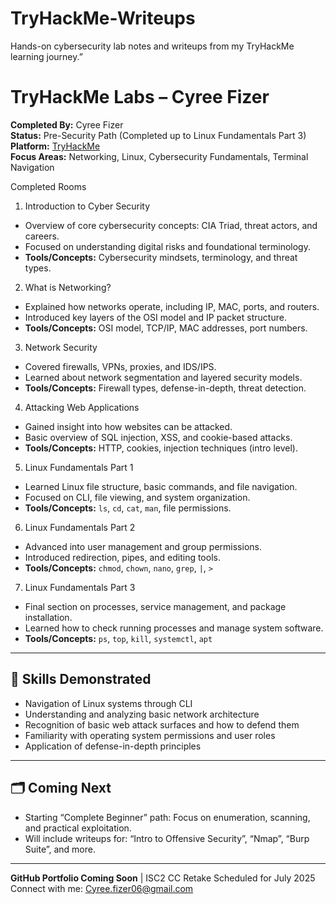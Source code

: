 # TryHackMe-Writeups
Hands-on cybersecurity lab notes and writeups from my TryHackMe learning journey.”

# TryHackMe Labs – Cyree Fizer

**Completed By:** Cyree Fizer  
**Status:** Pre-Security Path (Completed up to Linux Fundamentals Part 3)  
**Platform:** [TryHackMe](https://tryhackme.com/)  
**Focus Areas:** Networking, Linux, Cybersecurity Fundamentals, Terminal Navigation

 Completed Rooms

1. Introduction to Cyber Security
- Overview of core cybersecurity concepts: CIA Triad, threat actors, and careers.
- Focused on understanding digital risks and foundational terminology.
- **Tools/Concepts:** Cybersecurity mindsets, terminology, and threat types.

2. What is Networking?
- Explained how networks operate, including IP, MAC, ports, and routers.
- Introduced key layers of the OSI model and IP packet structure.
- **Tools/Concepts:** OSI model, TCP/IP, MAC addresses, port numbers.

3. Network Security
- Covered firewalls, VPNs, proxies, and IDS/IPS.
- Learned about network segmentation and layered security models.
- **Tools/Concepts:** Firewall types, defense-in-depth, threat detection.

4. Attacking Web Applications
- Gained insight into how websites can be attacked.
- Basic overview of SQL injection, XSS, and cookie-based attacks.
- **Tools/Concepts:** HTTP, cookies, injection techniques (intro level).

5. Linux Fundamentals Part 1
- Learned Linux file structure, basic commands, and file navigation.
- Focused on CLI, file viewing, and system organization.
- **Tools/Concepts:** `ls`, `cd`, `cat`, `man`, file permissions.

6. Linux Fundamentals Part 2
- Advanced into user management and group permissions.
- Introduced redirection, pipes, and editing tools.
- **Tools/Concepts:** `chmod`, `chown`, `nano`, `grep`, `|`, `>`

7. Linux Fundamentals Part 3
- Final section on processes, service management, and package installation.
- Learned how to check running processes and manage system software.
- **Tools/Concepts:** `ps`, `top`, `kill`, `systemctl`, `apt`

---

## 🚀 Skills Demonstrated
- Navigation of Linux systems through CLI
- Understanding and analyzing basic network architecture
- Recognition of basic web attack surfaces and how to defend them
- Familiarity with operating system permissions and user roles
- Application of defense-in-depth principles

---

## 🗂️ Coming Next
- Starting “Complete Beginner” path: Focus on enumeration, scanning, and practical exploitation.
- Will include writeups for: “Intro to Offensive Security”, “Nmap”, “Burp Suite”, and more.

---

**GitHub Portfolio Coming Soon** | ISC2 CC Retake Scheduled for July 2025  
Connect with me: Cyree.fizer06@gmail.com
